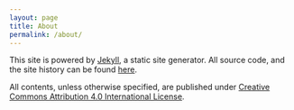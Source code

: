 ```yaml
---
layout: page
title: About
permalink: /about/
---
```


This site is powered by [Jekyll](https://jekyllrb.com/), a static site
generator.  All source code, and the site history can be found
[here](https://github.com/ChengYuShun/chengyushun.github.io).

All contents, unless otherwise specified, are published under [Creative Commons
Attribution 4.0 International
License](https://creativecommons.org/licenses/by/4.0/).
